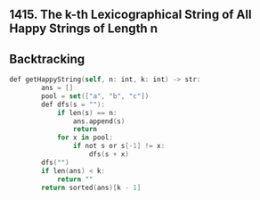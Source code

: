 ## 1415. The k-th Lexicographical String of All Happy Strings of Length n
## Backtracking
```swift
def getHappyString(self, n: int, k: int) -> str:
        ans = []
        pool = set(["a", "b", "c"])
        def dfs(s = ""):
            if len(s) == n:
                ans.append(s)
                return
            for x in pool:
                if not s or s[-1] != x:
                    dfs(s + x)
        dfs("")
        if len(ans) < k:
            return "" 
        return sorted(ans)[k - 1]
```
